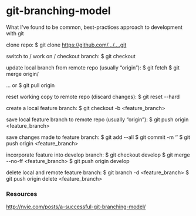 # git-branching-model
What I've found to be common, best-practices approach to development with git

clone repo:
$ git clone <https://github.com/.../....git>

switch to / work on / checkout branch:
$ git checkout <branch>

update local branch from remote repo (usually “origin”):
$ git fetch
$ git merge origin/<branch>

... or
$ git pull origin <branch>

reset working copy to remote repo (discard changes):
$ git reset --hard

create a local feature branch:
$ git checkout -b <feature_branch> <branch>

save local feature branch to remote repo (usually “origin”):
$ git push origin <feature_branch>

save changes made to feature branch:
$ git add --all
$ git commit -m ‘<message>’
$ git push origin <feature_branch>

incorporate feature into develop branch:
$ git checkout develop
$ git merge --no-ff <feature_branch>
$ git push origin develop

delete local and remote feature branch:
$ git branch -d <feature_branch>
$ git push origin delete <feature_branch>


### Resources
http://nvie.com/posts/a-successful-git-branching-model/
